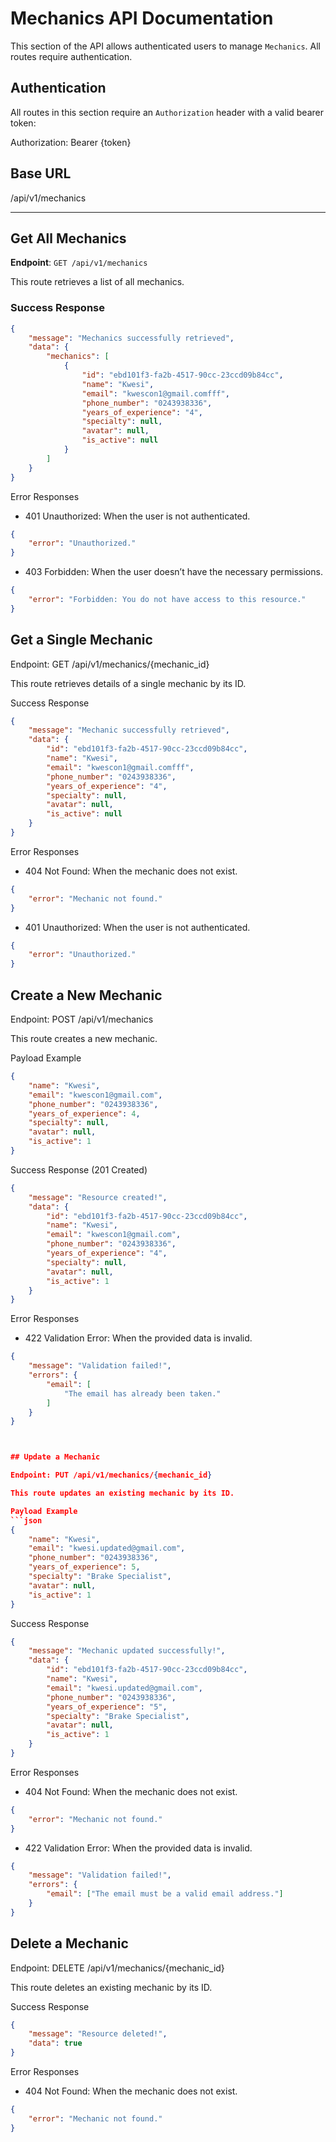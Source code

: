 # Mechanics API Documentation

This section of the API allows authenticated users to manage `Mechanics`. All routes require authentication.

## Authentication

All routes in this section require an `Authorization` header with a valid bearer token:

Authorization: Bearer {token}

## Base URL

/api/v1/mechanics

---

## Get All Mechanics

**Endpoint**: `GET /api/v1/mechanics`

This route retrieves a list of all mechanics.

### Success Response

```json
{
    "message": "Mechanics successfully retrieved",
    "data": {
        "mechanics": [
            {
                "id": "ebd101f3-fa2b-4517-90cc-23ccd09b84cc",
                "name": "Kwesi",
                "email": "kwescon1@gmail.comfff",
                "phone_number": "0243938336",
                "years_of_experience": "4",
                "specialty": null,
                "avatar": null,
                "is_active": null
            }
        ]
    }
}
```

Error Responses

-   401 Unauthorized: When the user is not authenticated.

```json
{
    "error": "Unauthorized."
}
```

-   403 Forbidden: When the user doesn’t have the necessary permissions.

```json
{
    "error": "Forbidden: You do not have access to this resource."
}
```

## Get a Single Mechanic

Endpoint: GET /api/v1/mechanics/{mechanic_id}

This route retrieves details of a single mechanic by its ID.

Success Response

```json
{
    "message": "Mechanic successfully retrieved",
    "data": {
        "id": "ebd101f3-fa2b-4517-90cc-23ccd09b84cc",
        "name": "Kwesi",
        "email": "kwescon1@gmail.comfff",
        "phone_number": "0243938336",
        "years_of_experience": "4",
        "specialty": null,
        "avatar": null,
        "is_active": null
    }
}
```

Error Responses

-   404 Not Found: When the mechanic does not exist.

```json
{
    "error": "Mechanic not found."
}
```

-   401 Unauthorized: When the user is not authenticated.

```json
{
    "error": "Unauthorized."
}
```

## Create a New Mechanic

Endpoint: POST /api/v1/mechanics

This route creates a new mechanic.

Payload Example

```json
{
    "name": "Kwesi",
    "email": "kwescon1@gmail.com",
    "phone_number": "0243938336",
    "years_of_experience": 4,
    "specialty": null,
    "avatar": null,
    "is_active": 1
}
```

Success Response (201 Created)

```json
{
    "message": "Resource created!",
    "data": {
        "id": "ebd101f3-fa2b-4517-90cc-23ccd09b84cc",
        "name": "Kwesi",
        "email": "kwescon1@gmail.com",
        "phone_number": "0243938336",
        "years_of_experience": "4",
        "specialty": null,
        "avatar": null,
        "is_active": 1
    }
}
```

Error Responses

-   422 Validation Error: When the provided data is invalid.

````json
{
    "message": "Validation failed!",
    "errors": {
        "email": [
            "The email has already been taken."
        ]
    }
}



## Update a Mechanic

Endpoint: PUT /api/v1/mechanics/{mechanic_id}

This route updates an existing mechanic by its ID.

Payload Example
```json
{
    "name": "Kwesi",
    "email": "kwesi.updated@gmail.com",
    "phone_number": "0243938336",
    "years_of_experience": 5,
    "specialty": "Brake Specialist",
    "avatar": null,
    "is_active": 1
}
````

Success Response

```json
{
    "message": "Mechanic updated successfully!",
    "data": {
        "id": "ebd101f3-fa2b-4517-90cc-23ccd09b84cc",
        "name": "Kwesi",
        "email": "kwesi.updated@gmail.com",
        "phone_number": "0243938336",
        "years_of_experience": "5",
        "specialty": "Brake Specialist",
        "avatar": null,
        "is_active": 1
    }
}
```

Error Responses

-   404 Not Found: When the mechanic does not exist.

```json
{
    "error": "Mechanic not found."
}
```

-   422 Validation Error: When the provided data is invalid.

```json
{
    "message": "Validation failed!",
    "errors": {
        "email": ["The email must be a valid email address."]
    }
}
```

## Delete a Mechanic

Endpoint: DELETE /api/v1/mechanics/{mechanic_id}

This route deletes an existing mechanic by its ID.

Success Response

```json
{
    "message": "Resource deleted!",
    "data": true
}
```

Error Responses

-   404 Not Found: When the mechanic does not exist.

```json
{
    "error": "Mechanic not found."
}
```

